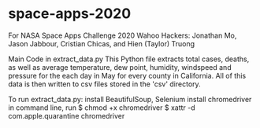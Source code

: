 # space-apps-2020
For NASA Space Apps Challenge 2020
Wahoo Hackers: Jonathan Mo, Jason Jabbour, Cristian Chicas, and Hien (Taylor) Truong

Main Code in extract_data.py
  This Python file extracts total cases, deaths, as well as average temperature, dew point, humidity, windspeed and pressure 
  for the each day in May for every county in California. All of this data is then written to csv files stored in the 'csv'     directory.

To run extract_data.py:
  install BeautifulSoup, Selenium
  install chromedriver
  in command line, run $ chmod +x chromedriver
                       $ xattr -d com.apple.quarantine chromedriver
 
